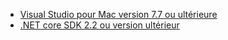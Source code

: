 * [Visual Studio pour Mac version 7.7 ou ultérieure](https://www.visualstudio.com/downloads/)
* [.NET core SDK 2.2 ou version ultérieur](https://www.microsoft.com/net/download/all)